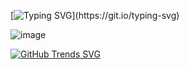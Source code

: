 [![Typing SVG](https://readme-typing-svg.demolab.com/?lines=Hello+there!;Am+a+Software+engineer,+ready+for+hard+things!)](https://git.io/typing-svg)

![image](https://github.com/2100032578cse/2100032578cse/assets/99196826/1d008d82-da36-45b5-84db-78b9f7a3cd18)


[![GitHub Trends SVG](https://api.githubtrends.io/user/svg/2100032578cse/langs)](https://githubtrends.io)
